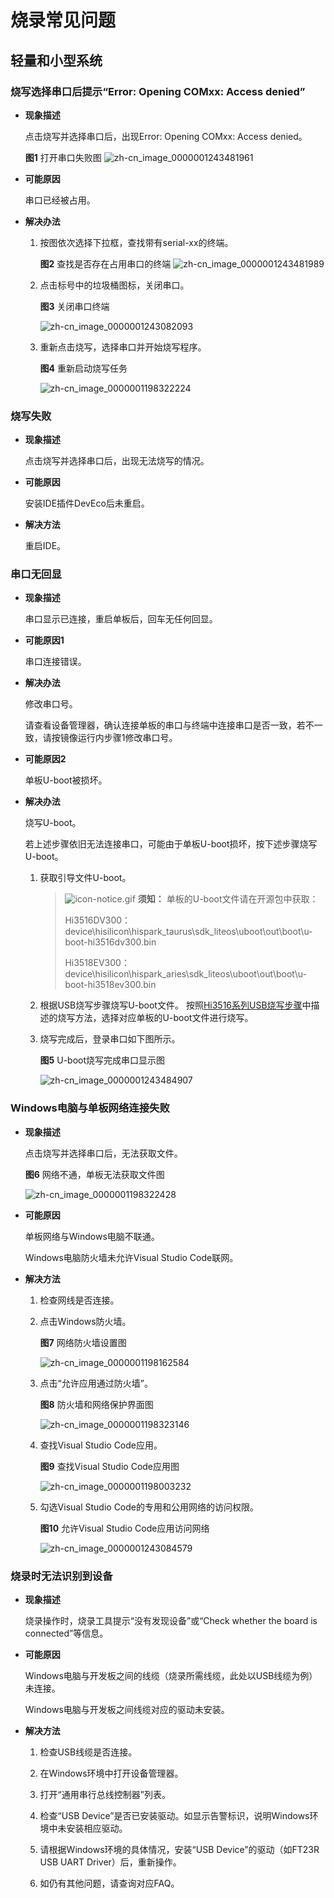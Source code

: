 # 烧录常见问题


## 轻量和小型系统


### 烧写选择串口后提示“Error: Opening COMxx: Access denied”

- **现象描述**

  点击烧写并选择串口后，出现Error: Opening COMxx: Access denied。

    **图1** 打开串口失败图
    ![zh-cn_image_0000001243481961](figures/zh-cn_image_0000001243481961.png)

- **可能原因**

  串口已经被占用。

- **解决办法**

  1. 按图依次选择下拉框，查找带有serial-xx的终端。
    

     **图2** 查找是否存在占用串口的终端
     ![zh-cn_image_0000001243481989](figures/zh-cn_image_0000001243481989.png)

  2. 点击标号中的垃圾桶图标，关闭串口。
    
     **图3** 关闭串口终端 

     ![zh-cn_image_0000001243082093](figures/zh-cn_image_0000001243082093.png)

  3. 重新点击烧写，选择串口并开始烧写程序。
    
     **图4** 重新启动烧写任务 

     ![zh-cn_image_0000001198322224](figures/zh-cn_image_0000001198322224.png)


### 烧写失败

- **现象描述**

  点击烧写并选择串口后，出现无法烧写的情况。

- **可能原因**

  安装IDE插件DevEco后未重启。

- **解决方法**

  重启IDE。


### 串口无回显

- **现象描述**

  串口显示已连接，重启单板后，回车无任何回显。

- **可能原因1**

  串口连接错误。

- **解决办法**

  修改串口号。

  请查看设备管理器，确认连接单板的串口与终端中连接串口是否一致，若不一致，请按镜像运行内步骤1修改串口号。

- **可能原因2**

  单板U-boot被损坏。

- **解决办法**

  烧写U-boot。

  若上述步骤依旧无法连接串口，可能由于单板U-boot损坏，按下述步骤烧写U-boot。

  1. 获取引导文件U-boot。
     > ![icon-notice.gif](public_sys-resources/icon-notice.gif) **须知：**
     > 单板的U-boot文件请在开源包中获取：
     > 
     > Hi3516DV300：device\hisilicon\hispark_taurus\sdk_liteos\uboot\out\boot\u-boot-hi3516dv300.bin
     > 
     > Hi3518EV300：device\hisilicon\hispark_aries\sdk_liteos\uboot\out\boot\u-boot-hi3518ev300.bin

  2. 根据USB烧写步骤烧写U-boot文件。
   按照[Hi3516系列USB烧写步骤](../quick-start/quickstart-ide-3516-burn.md)中描述的烧写方法，选择对应单板的U-boot文件进行烧写。

  3. 烧写完成后，登录串口如下图所示。

     **图5** U-boot烧写完成串口显示图 

     ![zh-cn_image_0000001243484907](figures/zh-cn_image_0000001243484907.png)


### Windows电脑与单板网络连接失败

- **现象描述**

  点击烧写并选择串口后，无法获取文件。

    **图6** 网络不通，单板无法获取文件图 
  
    ![zh-cn_image_0000001198322428](figures/zh-cn_image_0000001198322428.png)

- **可能原因**

  单板网络与Windows电脑不联通。

  Windows电脑防火墙未允许Visual Studio Code联网。

- **解决方法**

  1. 检查网线是否连接。

  2. 点击Windows防火墙。
    
     **图7** 网络防火墙设置图 
     
     ![zh-cn_image_0000001198162584](figures/zh-cn_image_0000001198162584.png)

  3. 点击“允许应用通过防火墙”。
    
     **图8** 防火墙和网络保护界面图 
     
     ![zh-cn_image_0000001198323146](figures/zh-cn_image_0000001198323146.png)

  4. 查找Visual Studio Code应用。
    
     **图9** 查找Visual Studio Code应用图 
    
     ![zh-cn_image_0000001198003232](figures/zh-cn_image_0000001198003232.png)

  5. 勾选Visual Studio Code的专用和公用网络的访问权限。
    
     **图10** 允许Visual Studio Code应用访问网络 
  
     ![zh-cn_image_0000001243084579](figures/zh-cn_image_0000001243084579.png)

### 烧录时无法识别到设备

- **现象描述**

  烧录操作时，烧录工具提示“没有发现设备”或“Check whether the board is connected”等信息。

- **可能原因**

  Windows电脑与开发板之间的线缆（烧录所需线缆，此处以USB线缆为例）未连接。  

  Windows电脑与开发板之间线缆对应的驱动未安装。

- **解决方法**

  1. 检查USB线缆是否连接。

  2. 在Windows环境中打开设备管理器。

  3. 打开“通用串行总线控制器”列表。
    
  4. 检查“USB Device”是否已安装驱动。如显示告警标识，说明Windows环境中未安装相应驱动。

  5. 请根据Windows环境的具体情况，安装“USB Device”的驱动（如FT23R USB UART Driver）后，重新操作。

  6. 如仍有其他问题，请查询对应FAQ。
   
